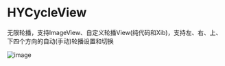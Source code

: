 # HYCycleView

无限轮播，支持ImageView、自定义轮播View(纯代码和Xib)，支持左、右、上、下四个方向的自动(手动)轮播设置和切换

![image](https://github.com/hydreamit/HyCycleView/blob/master/demo.gif)
